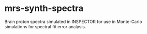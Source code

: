 # mrs-synth-spectra
 Brain proton spectra simulated in INSPECTOR for use in Monte-Carlo simulations for spectral fit error analysis. 
